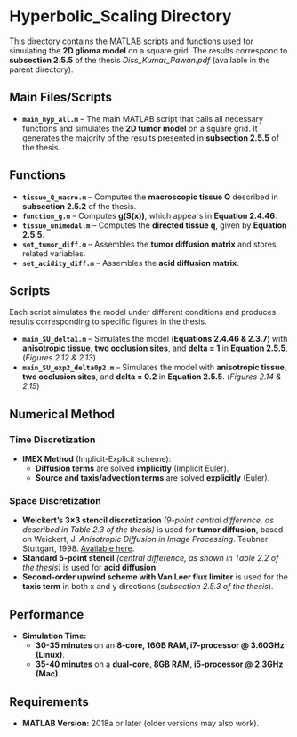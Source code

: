 # **Hyperbolic_Scaling Directory**  

This directory contains the MATLAB scripts and functions used for simulating the **2D glioma model** on a square grid. The results correspond to **subsection 2.5.5** of the thesis *Diss_Kumar_Pawan.pdf* (available in the parent directory).  

## **Main Files/Scripts**  

- **`main_hyp_all.m`** – The main MATLAB script that calls all necessary functions and simulates the **2D tumor model** on a square grid. It generates the majority of the results presented in **subsection 2.5.5** of the thesis.  

## **Functions**  

- **`tissue_Q_macro.m`** – Computes the **macroscopic tissue Q** described in **subsection 2.5.2** of the thesis.  
- **`function_g.m`** – Computes **g(S(x))**, which appears in **Equation 2.4.46**.  
- **`tissue_unimodal.m`** – Computes the **directed tissue q**, given by **Equation 2.5.5**.  
- **`set_tumor_diff.m`** – Assembles the **tumor diffusion matrix** and stores related variables.  
- **`set_acidity_diff.m`** – Assembles the **acid diffusion matrix**.  

## **Scripts**  

Each script simulates the model under different conditions and produces results corresponding to specific figures in the thesis.  

- **`main_SU_delta1.m`** – Simulates the model (**Equations 2.4.46 & 2.3.7**) with **anisotropic tissue**, **two occlusion sites**, and **delta = 1** in **Equation 2.5.5**. (*Figures 2.12 & 2.13*)  
- **`main_SU_exp2_delta0p2.m`** – Simulates the model with **anisotropic tissue**, **two occlusion sites**, and **delta = 0.2** in **Equation 2.5.5**. (*Figures 2.14 & 2.15*)  

## **Numerical Method**  

### **Time Discretization**  
- **IMEX Method** (Implicit-Explicit scheme):  
  - **Diffusion terms** are solved **implicitly** (Implicit Euler).  
  - **Source and taxis/advection terms** are solved **explicitly** (Euler).  

### **Space Discretization**  
- **Weickert’s 3×3 stencil discretization** *(9-point central difference, as described in Table 2.3 of the thesis)* is used for **tumor diffusion**, based on Weickert, J. *Anisotropic Diffusion in Image Processing*. Teubner Stuttgart, 1998. [Available here](http://www.lpi.tel.uva.es/muitic/pim/docus/anisotropic_diffusion.pdf).  
- **Standard 5-point stencil** *(central difference, as shown in Table 2.2 of the thesis)* is used for **acid diffusion**.  
- **Second-order upwind scheme with Van Leer flux limiter** is used for the **taxis term** in both x and y directions (*subsection 2.5.3 of the thesis*).  

## **Performance**  

- **Simulation Time:**  
  - **30-35 minutes** on an **8-core, 16GB RAM, i7-processor @ 3.60GHz (Linux)**.  
  - **35-40 minutes** on a **dual-core, 8GB RAM, i5-processor @ 2.3GHz (Mac)**.  

## **Requirements**  

- **MATLAB Version:** 2018a or later (older versions may also work).  

